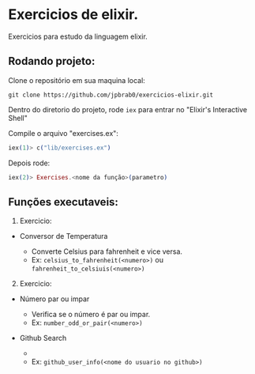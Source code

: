 # Exercicios de elixir.

Exercicios para estudo da linguagem elixir.

## Rodando projeto:

Clone o repositório em sua maquina local:

```git
git clone https://github.com/jpbrab0/exercicios-elixir.git
```


Dentro do diretorio do projeto, rode `iex` para entrar no "Elixir's Interactive Shell"

Compile o arquivo "exercises.ex":
```elixir
iex(1)> c("lib/exercises.ex")
```

Depois rode:

```elixir
iex(2)> Exercises.<nome da função>(parametro)
```

## Funções executaveis:

1. Exercicio: 

* Conversor de Temperatura
  
  - Converte Celsius para fahrenheit e vice versa.
  - Ex: `celsius_to_fahrenheit(<numero>)` ou `fahrenheit_to_celsiuis(<numero>)`
2. Exercicio:

* Número par ou impar

  - Verifica se o número é par ou impar.
  - Ex: `number_odd_or_pair(<numero>)`

* Github Search

  -
  - Ex: `github_user_info(<nome do usuario no github>)`
